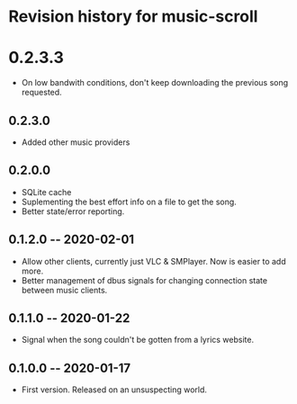# Revision history for music-scroll

# 0.2.3.3

* On low bandwith conditions, don't keep downloading the previous song
  requested.

## 0.2.3.0

* Added other music providers

## 0.2.0.0

* SQLite cache
* Suplementing the best effort info on a file to get the song.
* Better state/error reporting.

## 0.1.2.0 -- 2020-02-01

* Allow other clients, currently just VLC & SMPlayer. Now is easier to
  add more.
* Better management of dbus signals for changing connection state
  between music clients.

## 0.1.1.0 -- 2020-01-22

* Signal when the song couldn't be gotten from a lyrics website.

## 0.1.0.0 -- 2020-01-17

* First version. Released on an unsuspecting world.
